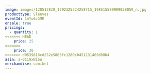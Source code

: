 ```yaml
---
image: images/128513830_1792325324258715_198615589909038059_n.jpg
producttype: Sleeves
eventId: 1mYu6cGMR
onsale: true
pricings:
  - quantity: 1
<<<<<<< HEAD
    price: 25
=======
    price: 30
>>>>>>> d0539816cd252e5865fc1280c0451281460d80b4
asin: s-0Ci9xWibu
merchandise: comiket
---
```

